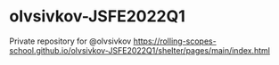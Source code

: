 # olvsivkov-JSFE2022Q1
Private repository for @olvsivkov
https://rolling-scopes-school.github.io/olvsivkov-JSFE2022Q1/shelter/pages/main/index.html
